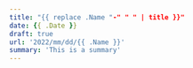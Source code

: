 ```yaml
---
title: "{{ replace .Name "-" " " | title }}"
date: {{ .Date }}
draft: true
url: '2022/mm/dd/{{ .Name }}'
summary: 'This is a summary'
---
```


